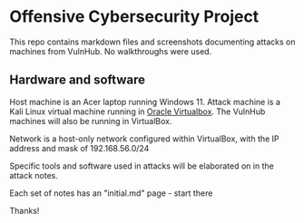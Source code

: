 # Offensive Cybersecurity Project

This repo contains markdown files and screenshots documenting attacks on machines from VulnHub. No walkthroughs were used.

## Hardware and software

Host machine is an Acer laptop running Windows 11.
Attack machine is a Kali Linux virtual machine running in [Oracle Virtualbox](https://www.virtualbox.org/). 
The VulnHub machines will also be running in VirtualBox.

Network is a host-only network configured within VirtualBox, with the IP address and mask of 192.168.56.0/24

Specific tools and software used in attacks will be elaborated on in the attack notes.

Each set of notes has an "initial.md" page - start there

Thanks!